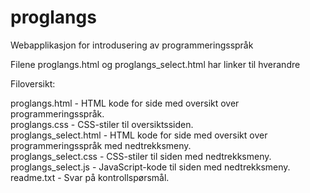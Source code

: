 proglangs
=========

Webapplikasjon for introdusering av programmeringsspråk

Filene proglangs.html og proglangs_select.html har linker til hverandre

Filoversikt:

proglangs.html - HTML kode for side med oversikt over programmeringsspråk. <br> 
proglangs.css - CSS-stiler til oversiktssiden.<br>
proglangs_select.html - HTML kode for side med oversikt over programmeringsspråk med nedtrekksmeny.<br>
proglangs_select.css - CSS-stiler til siden med nedtrekksmeny.<br>
proglangs_select.js - JavaScript-kode til siden med nedtrekksmeny.<br>
readme.txt - Svar på kontrollspørsmål.<br>

